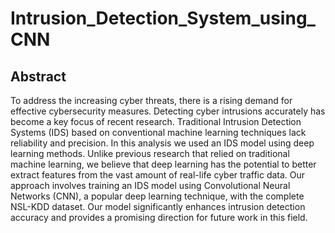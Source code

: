 # Intrusion_Detection_System_using_CNN

## Abstract ##
To address the increasing cyber threats, there is a rising demand for effective cybersecurity measures. Detecting cyber intrusions accurately has become a key focus of recent research. Traditional Intrusion Detection Systems (IDS) based on conventional machine learning techniques lack reliability and precision. In this analysis we used an IDS model using deep learning methods. Unlike previous research that relied on traditional machine learning, we believe that deep learning has the potential to better extract features from the vast amount of real-life cyber traffic data. Our approach involves training an IDS model using Convolutional Neural Networks (CNN), a popular deep learning technique, with the complete NSL-KDD dataset. Our model significantly enhances intrusion detection accuracy and provides a promising direction for future work in this field.
